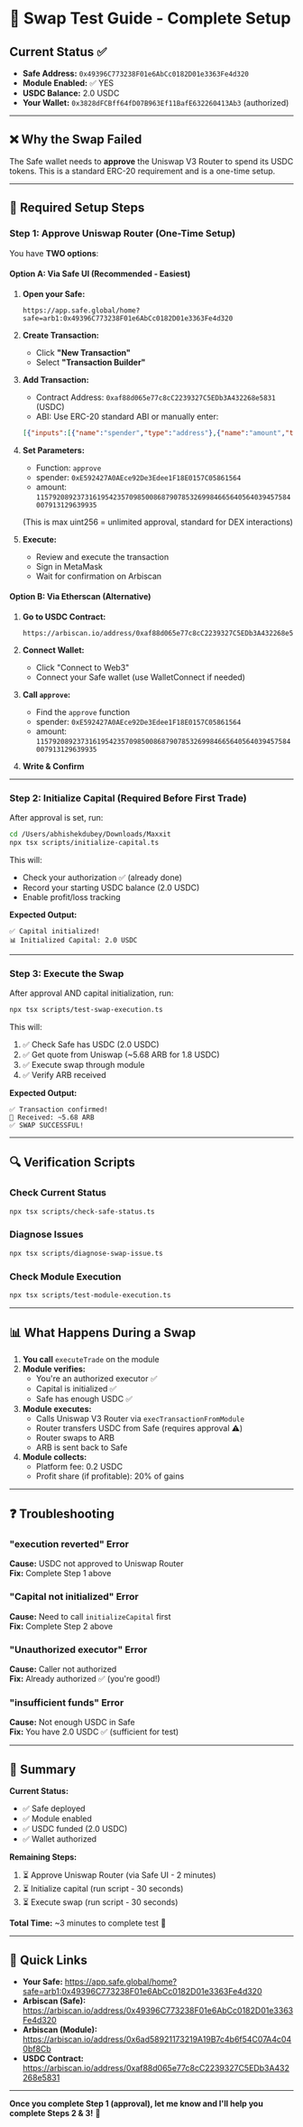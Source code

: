 # 🧪 Swap Test Guide - Complete Setup

## Current Status ✅

- **Safe Address:** `0x49396C773238F01e6AbCc0182D01e3363Fe4d320`
- **Module Enabled:** ✅ YES
- **USDC Balance:** 2.0 USDC
- **Your Wallet:** `0x3828dFCBff64fD07B963Ef11BafE632260413Ab3` (authorized)

---

## ❌ Why the Swap Failed

The Safe wallet needs to **approve** the Uniswap V3 Router to spend its USDC tokens. This is a standard ERC-20 requirement and is a one-time setup.

---

## 🔧 Required Setup Steps

### Step 1: Approve Uniswap Router (One-Time Setup)

You have **TWO options**:

#### **Option A: Via Safe UI** (Recommended - Easiest)

1. **Open your Safe:**
   ```
   https://app.safe.global/home?safe=arb1:0x49396C773238F01e6AbCc0182D01e3363Fe4d320
   ```

2. **Create Transaction:**
   - Click **"New Transaction"**
   - Select **"Transaction Builder"**

3. **Add Transaction:**
   - Contract Address: `0xaf88d065e77c8cC2239327C5EDb3A432268e5831` (USDC)
   - ABI: Use ERC-20 standard ABI or manually enter:
   ```json
   [{"inputs":[{"name":"spender","type":"address"},{"name":"amount","type":"uint256"}],"name":"approve","outputs":[{"name":"","type":"bool"}],"stateMutability":"nonpayable","type":"function"}]
   ```
   
4. **Set Parameters:**
   - Function: `approve`
   - spender: `0xE592427A0AEce92De3Edee1F18E0157C05861564`
   - amount: `115792089237316195423570985008687907853269984665640564039457584007913129639935`
   
   (This is max uint256 = unlimited approval, standard for DEX interactions)

5. **Execute:**
   - Review and execute the transaction
   - Sign in MetaMask
   - Wait for confirmation on Arbiscan

#### **Option B: Via Etherscan** (Alternative)

1. **Go to USDC Contract:**
   ```
   https://arbiscan.io/address/0xaf88d065e77c8cC2239327C5EDb3A432268e5831#writeProxyContract
   ```

2. **Connect Wallet:**
   - Click "Connect to Web3"
   - Connect your Safe wallet (use WalletConnect if needed)

3. **Call `approve`:**
   - Find the `approve` function
   - spender: `0xE592427A0AEce92De3Edee1F18E0157C05861564`
   - amount: `115792089237316195423570985008687907853269984665640564039457584007913129639935`

4. **Write & Confirm**

---

### Step 2: Initialize Capital (Required Before First Trade)

After approval is set, run:

```bash
cd /Users/abhishekdubey/Downloads/Maxxit
npx tsx scripts/initialize-capital.ts
```

This will:
- Check your authorization ✅ (already done)
- Record your starting USDC balance (2.0 USDC)
- Enable profit/loss tracking

**Expected Output:**
```
✅ Capital initialized!
📊 Initialized Capital: 2.0 USDC
```

---

### Step 3: Execute the Swap

After approval AND capital initialization, run:

```bash
npx tsx scripts/test-swap-execution.ts
```

This will:
1. ✅ Check Safe has USDC (2.0 USDC)
2. ✅ Get quote from Uniswap (~5.68 ARB for 1.8 USDC)
3. ✅ Execute swap through module
4. ✅ Verify ARB received

**Expected Output:**
```
✅ Transaction confirmed!
🎉 Received: ~5.68 ARB
✅ SWAP SUCCESSFUL!
```

---

## 🔍 Verification Scripts

### Check Current Status
```bash
npx tsx scripts/check-safe-status.ts
```

### Diagnose Issues
```bash
npx tsx scripts/diagnose-swap-issue.ts
```

### Check Module Execution
```bash
npx tsx scripts/test-module-execution.ts
```

---

## 📊 What Happens During a Swap

1. **You call** `executeTrade` on the module
2. **Module verifies:**
   - You're an authorized executor ✅
   - Capital is initialized ✅
   - Safe has enough USDC ✅
3. **Module executes:**
   - Calls Uniswap V3 Router via `execTransactionFromModule`
   - Router transfers USDC from Safe (requires approval ⚠️)
   - Router swaps to ARB
   - ARB is sent back to Safe
4. **Module collects:**
   - Platform fee: 0.2 USDC
   - Profit share (if profitable): 20% of gains

---

## ❓ Troubleshooting

### "execution reverted" Error
**Cause:** USDC not approved to Uniswap Router  
**Fix:** Complete Step 1 above

### "Capital not initialized" Error
**Cause:** Need to call `initializeCapital` first  
**Fix:** Complete Step 2 above

### "Unauthorized executor" Error
**Cause:** Caller not authorized  
**Fix:** Already authorized ✅ (you're good!)

### "insufficient funds" Error  
**Cause:** Not enough USDC in Safe  
**Fix:** You have 2.0 USDC ✅ (sufficient for test)

---

## 🎯 Summary

**Current Status:**
- ✅ Safe deployed
- ✅ Module enabled
- ✅ USDC funded (2.0 USDC)
- ✅ Wallet authorized

**Remaining Steps:**
1. ⏳ Approve Uniswap Router (via Safe UI - 2 minutes)
2. ⏳ Initialize capital (run script - 30 seconds)
3. ⏳ Execute swap (run script - 30 seconds)

**Total Time:** ~3 minutes to complete test 🚀

---

## 🔗 Quick Links

- **Your Safe:** https://app.safe.global/home?safe=arb1:0x49396C773238F01e6AbCc0182D01e3363Fe4d320
- **Arbiscan (Safe):** https://arbiscan.io/address/0x49396C773238F01e6AbCc0182D01e3363Fe4d320
- **Arbiscan (Module):** https://arbiscan.io/address/0x6ad58921173219A19B7c4b6f54C07A4c040bf8Cb
- **USDC Contract:** https://arbiscan.io/address/0xaf88d065e77c8cC2239327C5EDb3A432268e5831

---

**Once you complete Step 1 (approval), let me know and I'll help you complete Steps 2 & 3!** 🚀

